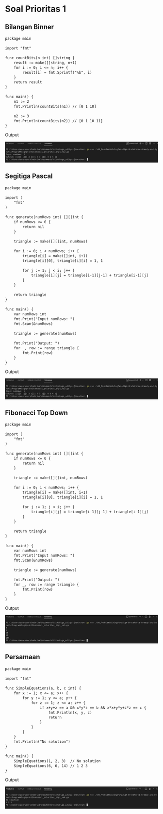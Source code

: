 # Soal Prioritas 1
## Bilangan Binner

```
package main

import "fmt"

func countBits(n int) []string {
    result := make([]string, n+1)
    for i := 0; i <= n; i++ {
        result[i] = fmt.Sprintf("%b", i)
    }
    return result
}

func main() {
    n1 := 2
    fmt.Println(countBits(n1)) // [0 1 10]

    n2 := 3
    fmt.Println(countBits(n2)) // [0 1 10 11]
}
```

Output

![p1_no1](/08_ProblemSolvingParadigm-BruteForce-Greedy-and-DynamicProgramming/screenshots/p1_no2.JPG)

## Segitiga Pascal

```
package main

import (
	"fmt"
)

func generate(numRows int) [][]int {
	if numRows <= 0 {
		return nil
	}

	triangle := make([][]int, numRows)

	for i := 0; i < numRows; i++ {
		triangle[i] = make([]int, i+1)
		triangle[i][0], triangle[i][i] = 1, 1

		for j := 1; j < i; j++ {
			triangle[i][j] = triangle[i-1][j-1] + triangle[i-1][j]
		}
	}

	return triangle
}

func main() {
	var numRows int
	fmt.Print("Input numRows: ")
	fmt.Scan(&numRows)

	triangle := generate(numRows)

	fmt.Print("Output: ")
	for _, row := range triangle {
		fmt.Print(row)
	}
}
```

Output

![p1_no2](/08_ProblemSolvingParadigm-BruteForce-Greedy-and-DynamicProgramming/screenshots/p1_no2.JPG)

## Fibonacci Top Down

```
package main

import (
	"fmt"
)

func generate(numRows int) [][]int {
	if numRows <= 0 {
		return nil
	}

	triangle := make([][]int, numRows)

	for i := 0; i < numRows; i++ {
		triangle[i] = make([]int, i+1)
		triangle[i][0], triangle[i][i] = 1, 1

		for j := 1; j < i; j++ {
			triangle[i][j] = triangle[i-1][j-1] + triangle[i-1][j]
		}
	}

	return triangle
}

func main() {
	var numRows int
	fmt.Print("Input numRows: ")
	fmt.Scan(&numRows)

	triangle := generate(numRows)

	fmt.Print("Output: ")
	for _, row := range triangle {
		fmt.Print(row)
	}
}
```

Output

![p1_no3](/08_ProblemSolvingParadigm-BruteForce-Greedy-and-DynamicProgramming/screenshots/p1_no3.JPG)

## Persamaan

```
package main

import "fmt"

func SimpleEquations(a, b, c int) {
	for x := 1; x <= a; x++ {
		for y := 1; y <= a; y++ {
			for z := 1; z <= a; z++ {
				if x+y+z == a && x*y*z == b && x*x+y*y+z*z == c {
					fmt.Println(x, y, z)
					return
				}
			}
		}
	}
	fmt.Println("No solution")
}

func main() {
	SimpleEquations(1, 2, 3)  // No solution
	SimpleEquations(6, 6, 14) // 1 2 3
}
```

Output

![p1_no4](/08_ProblemSolvingParadigm-BruteForce-Greedy-and-DynamicProgramming/screenshots/p1_no4.JPG)